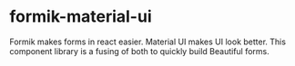 # formik-material-ui
Formik makes forms in react easier. Material UI makes UI look better. This component library is a fusing of both to quickly build Beautiful forms.
